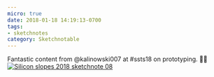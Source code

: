 ```yaml
---
micro: true
date: 2018-01-18 14:19:13-0700
tags:
- sketchnotes
category: Sketchnotable
---
```


Fantastic content from @kalinowski007 at #ssts18 on prototyping. ✍🏼 [![Silicon slopes 2018 sketchnote 08](https://media.bennorris.org/images/sketchnotable/uploads/2018/3570337916.jpg)](https://media.bennorris.org/images/sketchnotable/uploads/2018/3570337916.jpg)